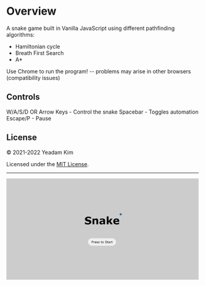 # Overview

A snake game built in Vanilla JavaScript using different pathfinding algorithms:
- Hamiltonian cycle
- Breath First Search
- A*

Use Chrome to run the program! -- problems may arise in other browsers (compatibility issues)

## Controls

W/A/S/D OR Arrow Keys - Control the snake
Spacebar              - Toggles automation
Escape/P              - Pause

## License

© 2021-2022 Yeadam Kim

Licensed under the [MIT License](LICENSE).

---

![screenshot](/images/screenshot.png)
